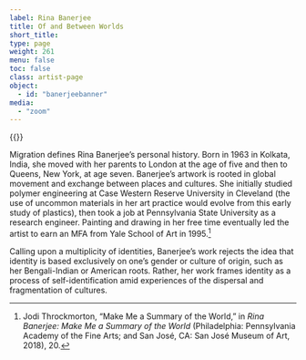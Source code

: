 ```yaml
---
label: Rina Banerjee
title: Of and Between Worlds
short_title:
type: page
weight: 261
menu: false
toc: false
class: artist-page
object:
  - id: "banerjeebanner"
media:
  - "zoom"
---
```

{{<q-figure id="banerjeebanner">}}

Migration defines Rina Banerjee’s personal history. Born in 1963 in Kolkata, India, she moved with her parents to London at the age of five and then to Queens, New York, at age seven. Banerjee’s artwork is rooted in global movement and exchange between places and cultures. She initially studied polymer engineering at Case Western Reserve University in Cleveland (the use of uncommon materials in her art practice would evolve from this early study of plastics), then took a job at Pennsylvania State University as a research engineer. Painting and drawing in her free time eventually led the artist to earn an MFA from Yale School of Art in 1995.[^1]

Calling upon a multiplicity of identities, Banerjee’s work rejects the idea that identity is based exclusively on one’s gender or culture of origin, such as her Bengali-Indian or American roots. Rather, her work frames identity as a process of self-identification amid experiences of the dispersal and fragmentation of cultures.

[^1]: Jodi Throckmorton, “Make Me a Summary of the World,” in *Rina Banerjee: Make Me a Summary of the World* (Philadelphia: Pennsylvania Academy of the Fine Arts; and San José, CA: San José Museum of Art, 2018), 20.
